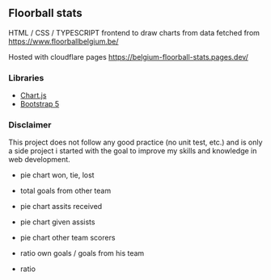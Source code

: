 ## Floorball stats

HTML / CSS / TYPESCRIPT frontend to draw charts from data fetched from https://www.floorballbelgium.be/

Hosted with cloudflare pages https://belgium-floorball-stats.pages.dev/


### Libraries
 - [Chart.js](https://www.chartjs.org/)
 - [Bootstrap 5](https://getbootstrap.com/docs/5.3/getting-started/introduction/)


### Disclaimer


This project does not follow any good practice (no unit test, etc.) and is only a side project i started with the goal to improve my skills and knowledge in web development.


- pie chart won, tie, lost
- total goals from other team
- pie chart assits received
- pie chart given assists

- pie chart other team scorers

- ratio own goals / goals from his team
- ratio
